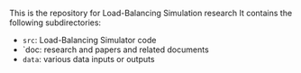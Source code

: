 This is the repository for Load-Balancing Simulation research
It contains the following subdirectories:
* `src`: Load-Balancing Simulator code
* `doc: research and papers and related documents
* `data`: various data inputs or outputs
